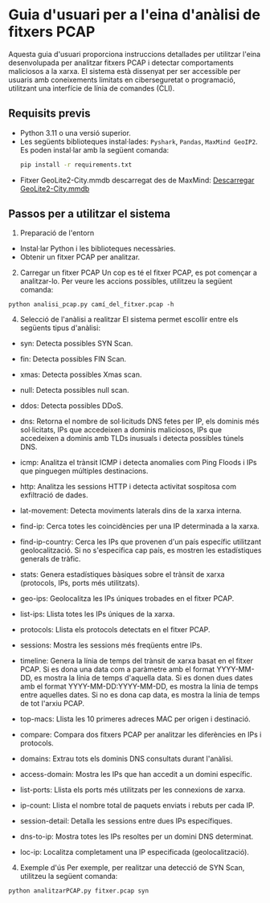 # Guia d'usuari per a l'eina d'anàlisi de fitxers PCAP

Aquesta guia d'usuari proporciona instruccions detallades per utilitzar l'eina desenvolupada per analitzar fitxers PCAP i detectar comportaments maliciosos a la xarxa. El sistema està dissenyat per ser accessible per usuaris amb coneixements limitats en ciberseguretat o programació, utilitzant una interfície de línia de comandes (CLI).

## Requisits previs

- Python 3.11 o una versió superior.
- Les següents biblioteques instal·lades: `Pyshark`, `Pandas`, `MaxMind GeoIP2`. Es poden instal·lar amb la següent comanda:
  ```bash
  pip install -r requirements.txt
- Fitxer GeoLite2-City.mmdb descarregat des de MaxMind: [Descarregar GeoLite2-City.mmdb
](https://dev.maxmind.com/geoip/geolite2-free-geolocation-data)

## Passos per a utilitzar el sistema
1. Preparació de l'entorn
   
- Instal·lar Python i les biblioteques necessàries.
- Obtenir un fitxer PCAP per analitzar.
   
2. Carregar un fitxer PCAP
Un cop es té el fitxer PCAP, es pot començar a analitzar-lo. Per veure les accions possibles, utilitzeu la següent comanda:

`python analisi_pcap.py camí_del_fitxer.pcap -h`

4. Selecció de l'anàlisi a realitzar
El sistema permet escollir entre els següents tipus d'anàlisi:

  - syn: Detecta possibles SYN Scan.

  - fin: Detecta possibles FIN Scan.

  - xmas: Detecta possibles Xmas scan.

  - null: Detecta possibles null scan.

  - ddos: Detecta possibles DDoS.

  - dns: Retorna el nombre de sol·licituds DNS fetes per IP, els dominis més sol·licitats, IPs que accedeixen a dominis maliciosos, IPs que accedeixen a dominis amb TLDs inusuals i detecta possibles túnels DNS.

  - icmp: Analitza el trànsit ICMP i detecta anomalies com Ping Floods i IPs que pinguegen múltiples destinacions.

  - http: Analitza les sessions HTTP i detecta activitat sospitosa com exfiltració de dades.

  - lat-movement: Detecta moviments laterals dins de la xarxa interna.

  - find-ip: Cerca totes les coincidències per una IP determinada a la xarxa.

  - find-ip-country: Cerca les IPs que provenen d'un país específic utilitzant geolocalització. Si no s'especifica cap país, es mostren les estadístiques generals de tràfic.

  - stats: Genera estadístiques bàsiques sobre el trànsit de xarxa (protocols, IPs, ports més utilitzats).

  - geo-ips: Geolocalitza les IPs úniques trobades en el fitxer PCAP.

  - list-ips: Llista totes les IPs úniques de la xarxa.

  - protocols: Llista els protocols detectats en el fitxer PCAP.

  - sessions: Mostra les sessions més freqüents entre IPs.

  - timeline: Genera la línia de temps del trànsit de xarxa basat en el fitxer PCAP. Si es dona una data com a paràmetre amb el format YYYY-MM-DD, es mostra la línia de temps d'aquella data. Si es donen dues dates amb el format YYYY-MM-DD:YYYY-MM-DD, es mostra la línia de temps entre aquelles dates. Si no es dona cap data, es mostra la línia de temps de tot l'arxiu PCAP.

  - top-macs: Llista les 10 primeres adreces MAC per origen i destinació.

  - compare: Compara dos fitxers PCAP per analitzar les diferències en IPs i protocols.

  - domains: Extrau tots els dominis DNS consultats durant l'anàlisi.

  - access-domain: Mostra les IPs que han accedit a un domini específic.

  - list-ports: Llista els ports més utilitzats per les connexions de xarxa.

  - ip-count: Llista el nombre total de paquets enviats i rebuts per cada IP.

  - session-detail: Detalla les sessions entre dues IPs específiques.

  - dns-to-ip: Mostra totes les IPs resoltes per un domini DNS determinat.

  - loc-ip: Localitza completament una IP especificada (geolocalització).

4. Exemple d'ús
Per exemple, per realitzar una detecció de SYN Scan, utilitzeu la següent comanda:
  ```bash
  python analitzarPCAP.py fitxer.pcap syn
